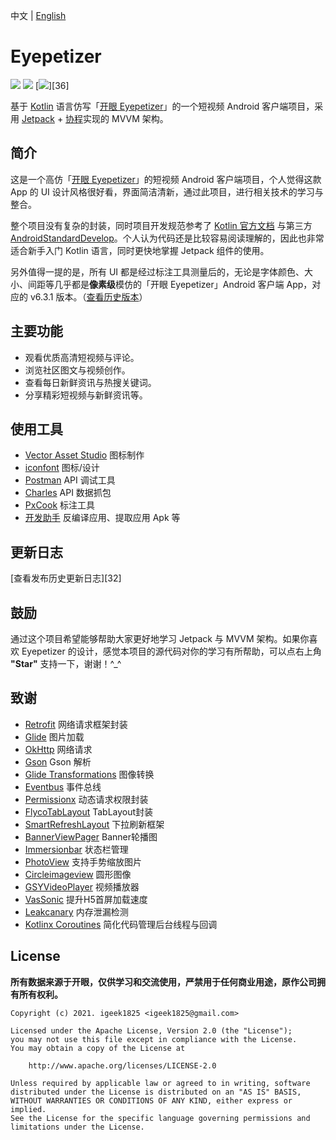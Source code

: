 中文 | [English](README-en.md)

# Eyepetizer
[![](https://img.shields.io/badge/License-Apache%202.0-1d7fbf.svg?style=flat)][34]
[![](https://img.shields.io/badge/API-21%2B-52c82d.svg?style=flat)][35]
[![](https://img.shields.io/badge/GitHub-vipyinzhiwei-5674dd.svg?style=flat?style=flat-square&logo=GitHub)][36]

基于 [Kotlin][1] 语言仿写「[开眼 Eyepetizer][2]」的一个短视频 Android 客户端项目，采用 [Jetpack][3] + [协程][30]实现的 MVVM 架构。

## 简介
这是一个高仿「[开眼 Eyepetizer][2]」的短视频 Android 客户端项目，个人觉得这款 App 的 UI 设计风格很好看，界面简洁清新，通过此项目，进行相关技术的学习与整合。

整个项目没有复杂的封装，同时项目开发规范参考了 [Kotlin 官方文档][4] 与第三方 [AndroidStandardDevelop][5]。个人认为代码还是比较容易阅读理解的，因此也非常适合新手入门 Kotlin 语言，同时更快地掌握 Jetpack 组件的使用。

另外值得一提的是，所有 UI 都是经过标注工具测量后的，无论是字体颜色、大小、间距等几乎都是**像素级**模仿的「开眼 Eyepetizer」Android 客户端 App，对应的 v6.3.1 版本。（[查看历史版本][31]）




## 主要功能
- 观看优质高清短视频与评论。
- 浏览社区图文与视频创作。
- 查看每日新鲜资讯与热搜关键词。
- 分享精彩短视频与新鲜资讯等。

## 使用工具
- [Vector Asset Studio][8] 图标制作
- [iconfont][9] 图标/设计
- [Postman][10] API 调试工具
- [Charles][11] API 数据抓包
- [PxCook][12] 标注工具
- [开发助手][13] 反编译应用、提取应用 Apk 等

## 更新日志
[查看发布历史更新日志][32]

## 鼓励
通过这个项目希望能够帮助大家更好地学习 Jetpack 与 MVVM 架构。如果你喜欢 Eyepetizer 的设计，感觉本项目的源代码对你的学习有所帮助，可以点右上角 **"Star"** 支持一下，谢谢！^_^

## 致谢
- [Retrofit][14] 网络请求框架封装
- [Glide][15] 图片加载
- [OkHttp][16] 网络请求
- [Gson][17] Gson 解析
- [Glide Transformations][18] 图像转换
- [Eventbus][19] 事件总线
- [Permissionx][20] 动态请求权限封装
- [FlycoTabLayout][21] TabLayout封装
- [SmartRefreshLayout][22] 下拉刷新框架
- [BannerViewPager][23] Banner轮播图
- [Immersionbar][24] 状态栏管理
- [PhotoView][25] 支持手势缩放图片
- [Circleimageview][26] 圆形图像
- [GSYVideoPlayer][27] 视频播放器
- [VasSonic][28] 提升H5首屏加载速度
- [Leakcanary][29] 内存泄漏检测
- [Kotlinx Coroutines][30] 简化代码管理后台线程与回调


## License

**所有数据来源于开眼，仅供学习和交流使用，严禁用于任何商业用途，原作公司拥有所有权利。**

```
Copyright (c) 2021. igeek1825 <igeek1825@gmail.com>

Licensed under the Apache License, Version 2.0 (the "License");
you may not use this file except in compliance with the License.
You may obtain a copy of the License at

    http://www.apache.org/licenses/LICENSE-2.0

Unless required by applicable law or agreed to in writing, software
distributed under the License is distributed on an "AS IS" BASIS,
WITHOUT WARRANTIES OR CONDITIONS OF ANY KIND, either express or implied.
See the License for the specific language governing permissions and
limitations under the License.
```

[1]:https://kotlinlang.org
[2]:https://www.kaiyanapp.com
[3]:https://developer.android.com/jetpack
[4]:https://www.kotlincn.net/docs/reference/coding-conventions.html
[5]:https://github.com/Blankj/AndroidStandardDevelop
[8]:https://developer.android.com/studio/write/vector-asset-studio?hl=zh-cn
[9]:https://www.iconfont.cn
[10]:https://www.postman.com
[11]:https://www.charlesproxy.com
[12]:https://www.fancynode.com.cn/pxcook
[13]:https://github.com/Trinea/android-open-project/issues/314
[14]:https://github.com/square/retrofit
[15]:https://github.com/bumptech/glide
[16]:https://github.com/square/okhttp
[17]:https://github.com/google/gson
[18]:https://github.com/wasabeef/glide-transformations
[19]:https://github.com/greenrobot/EventBus
[20]:https://github.com/guolindev/PermissionX
[21]:https://github.com/H07000223/FlycoTabLayout
[22]:https://github.com/scwang90/SmartRefreshLayout
[23]:https://github.com/zhpanvip/BannerViewPager
[24]:https://github.com/gyf-dev/ImmersionBar
[25]:https://github.com/chrisbanes/PhotoView
[26]:https://github.com/hdodenhof/CircleImageView
[27]:https://github.com/CarGuo/GSYVideoPlayer
[28]:https://github.com/Tencent/VasSonic
[29]:https://github.com/square/leakcanary
[30]:https://github.com/Kotlin/kotlinx.coroutines
[31]:https://m.apkpure.com/cn/%E5%BC%80%E7%9C%BC/com.wandoujia.eyepetizer/versions
[34]:https://opensource.org/licenses/Apache-2.0
[35]:https://android-arsenal.com/api?level=21
